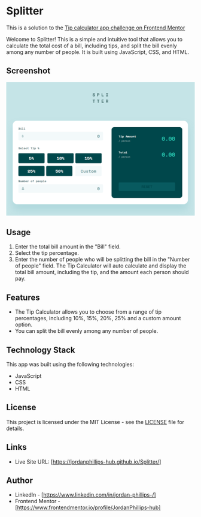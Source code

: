 # Splitter
This is a solution to the [Tip calculator app challenge on Frontend Mentor](https://www.frontendmentor.io/challenges/tip-calculator-app-ugJNGbJUX)

Welcome to Splitter! This is a simple and intuitive tool that allows you to calculate the total cost of a bill, including tips, and split the bill evenly among any number of people. It is built using JavaScript, CSS, and HTML.

## Screenshot
![](./images/splitter-screenshot.png)

## Usage
1. Enter the total bill amount in the "Bill" field.
2. Select the tip percentage.
3. Enter the number of people who will be splitting the bill in the "Number of people" field.
The Tip Calculator will auto calculate and display the total bill amount, including the tip, and the amount each person should pay.

## Features
- The Tip Calculator allows you to choose from a range of tip percentages, including 10%, 15%, 20%, 25% and a custom amount option.
- You can split the bill evenly among any number of people.

## Technology Stack
This app was built using the following technologies:
-   JavaScript
-   CSS
-   HTML

## License
This project is licensed under the MIT License - see the [LICENSE](LICENSE) file for details.

## Links
- Live Site URL: [https://jordanphillips-hub.github.io/Splitter/]

## Author
- LinkedIn - [https://www.linkedin.com/in/jordan-phillips-/]
- Frontend Mentor - [https://www.frontendmentor.io/profile/JordanPhillips-hub]
